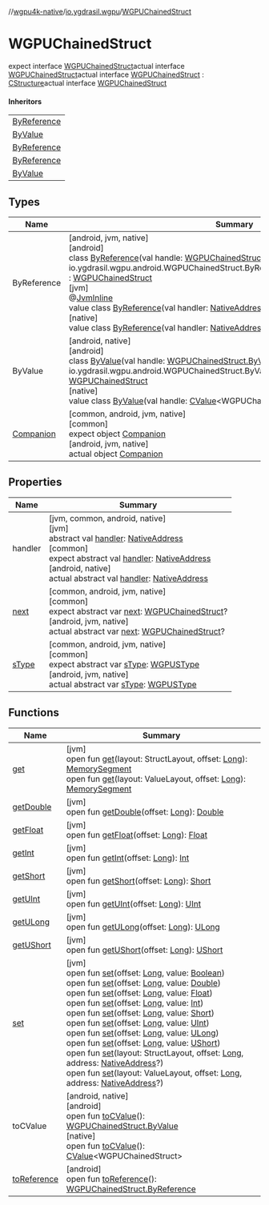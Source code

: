 //[wgpu4k-native](../../../index.md)/[io.ygdrasil.wgpu](../index.md)/[WGPUChainedStruct](index.md)

# WGPUChainedStruct

expect interface [WGPUChainedStruct](index.md)actual interface [WGPUChainedStruct](index.md)actual interface [WGPUChainedStruct](index.md) : [CStructure](../../ffi/[jvm]-c-structure/index.md)actual interface [WGPUChainedStruct](index.md)

#### Inheritors

| |
|---|
| [ByReference]([android]-by-reference/index.md) |
| [ByValue]([android]-by-value/index.md) |
| [ByReference]([jvm]-by-reference/index.md) |
| [ByReference]([native]-by-reference/index.md) |
| [ByValue]([native]-by-value/index.md) |

## Types

| Name | Summary |
|---|---|
| ByReference | [android, jvm, native]<br>[android]<br>class [ByReference]([android]-by-reference/index.md)(val handle: [WGPUChainedStruct.ByReference](../../io.ygdrasil.wgpu.android/-w-g-p-u-chained-struct/-by-reference/index.md) = io.ygdrasil.wgpu.android.WGPUChainedStruct.ByReference(com.sun.jna.Pointer.NULL)) : [WGPUChainedStruct](index.md)<br>[jvm]<br>@[JvmInline](https://kotlinlang.org/api/core/kotlin-stdlib/kotlin.jvm/-jvm-inline/index.html)<br>value class [ByReference]([jvm]-by-reference/index.md)(val handler: [NativeAddress](../../ffi/-native-address/index.md)) : [WGPUChainedStruct](index.md)<br>[native]<br>value class [ByReference]([native]-by-reference/index.md)(val handler: [NativeAddress](../../ffi/-native-address/index.md)) : [WGPUChainedStruct](index.md) |
| ByValue | [android, native]<br>[android]<br>class [ByValue]([android]-by-value/index.md)(val handle: [WGPUChainedStruct.ByValue](../../io.ygdrasil.wgpu.android/-w-g-p-u-chained-struct/-by-value/index.md) = io.ygdrasil.wgpu.android.WGPUChainedStruct.ByValue(com.sun.jna.Pointer.NULL)) : [WGPUChainedStruct](index.md)<br>[native]<br>value class [ByValue]([native]-by-value/index.md)(val handle: [CValue](https://kotlinlang.org/api/core/kotlin-stdlib/kotlinx.cinterop/-c-value/index.html)&lt;WGPUChainedStruct&gt;) : [WGPUChainedStruct](index.md) |
| [Companion](-companion/index.md) | [common, android, jvm, native]<br>[common]<br>expect object [Companion](-companion/index.md)<br>[android, jvm, native]<br>actual object [Companion](-companion/index.md) |

## Properties

| Name | Summary |
|---|---|
| handler | [jvm, common, android, native]<br>[jvm]<br>abstract val [handler](../../ffi/[jvm]-c-structure/handler.md): [NativeAddress](../../ffi/-native-address/index.md)<br>[common]<br>expect abstract val [handler](handler.md): [NativeAddress](../../ffi/-native-address/index.md)<br>[android, native]<br>actual abstract val [handler](handler.md): [NativeAddress](../../ffi/-native-address/index.md) |
| [next](next.md) | [common, android, jvm, native]<br>[common]<br>expect abstract var [next](next.md): [WGPUChainedStruct](index.md)?<br>[android, jvm, native]<br>actual abstract var [next](next.md): [WGPUChainedStruct](index.md)? |
| [sType](s-type.md) | [common, android, jvm, native]<br>[common]<br>expect abstract var [sType](s-type.md): [WGPUSType](../-w-g-p-u-s-type/index.md)<br>[android, jvm, native]<br>actual abstract var [sType](s-type.md): [WGPUSType](../-w-g-p-u-s-type/index.md) |

## Functions

| Name | Summary |
|---|---|
| [get](../../ffi/[jvm]-c-structure/get.md) | [jvm]<br>open fun [get](../../ffi/[jvm]-c-structure/get.md)(layout: StructLayout, offset: [Long](https://kotlinlang.org/api/core/kotlin-stdlib/kotlin/-long/index.html)): [MemorySegment](../../ffi/-memory-segment/index.md)<br>open fun [get](../../ffi/[jvm]-c-structure/get.md)(layout: ValueLayout, offset: [Long](https://kotlinlang.org/api/core/kotlin-stdlib/kotlin/-long/index.html)): [MemorySegment](../../ffi/-memory-segment/index.md) |
| [getDouble](../../ffi/[jvm]-c-structure/get-double.md) | [jvm]<br>open fun [getDouble](../../ffi/[jvm]-c-structure/get-double.md)(offset: [Long](https://kotlinlang.org/api/core/kotlin-stdlib/kotlin/-long/index.html)): [Double](https://kotlinlang.org/api/core/kotlin-stdlib/kotlin/-double/index.html) |
| [getFloat](../../ffi/[jvm]-c-structure/get-float.md) | [jvm]<br>open fun [getFloat](../../ffi/[jvm]-c-structure/get-float.md)(offset: [Long](https://kotlinlang.org/api/core/kotlin-stdlib/kotlin/-long/index.html)): [Float](https://kotlinlang.org/api/core/kotlin-stdlib/kotlin/-float/index.html) |
| [getInt](../../ffi/[jvm]-c-structure/get-int.md) | [jvm]<br>open fun [getInt](../../ffi/[jvm]-c-structure/get-int.md)(offset: [Long](https://kotlinlang.org/api/core/kotlin-stdlib/kotlin/-long/index.html)): [Int](https://kotlinlang.org/api/core/kotlin-stdlib/kotlin/-int/index.html) |
| [getShort](../../ffi/[jvm]-c-structure/get-short.md) | [jvm]<br>open fun [getShort](../../ffi/[jvm]-c-structure/get-short.md)(offset: [Long](https://kotlinlang.org/api/core/kotlin-stdlib/kotlin/-long/index.html)): [Short](https://kotlinlang.org/api/core/kotlin-stdlib/kotlin/-short/index.html) |
| [getUInt](../../ffi/[jvm]-c-structure/get-u-int.md) | [jvm]<br>open fun [getUInt](../../ffi/[jvm]-c-structure/get-u-int.md)(offset: [Long](https://kotlinlang.org/api/core/kotlin-stdlib/kotlin/-long/index.html)): [UInt](https://kotlinlang.org/api/core/kotlin-stdlib/kotlin/-u-int/index.html) |
| [getULong](../../ffi/[jvm]-c-structure/get-u-long.md) | [jvm]<br>open fun [getULong](../../ffi/[jvm]-c-structure/get-u-long.md)(offset: [Long](https://kotlinlang.org/api/core/kotlin-stdlib/kotlin/-long/index.html)): [ULong](https://kotlinlang.org/api/core/kotlin-stdlib/kotlin/-u-long/index.html) |
| [getUShort](../../ffi/[jvm]-c-structure/get-u-short.md) | [jvm]<br>open fun [getUShort](../../ffi/[jvm]-c-structure/get-u-short.md)(offset: [Long](https://kotlinlang.org/api/core/kotlin-stdlib/kotlin/-long/index.html)): [UShort](https://kotlinlang.org/api/core/kotlin-stdlib/kotlin/-u-short/index.html) |
| [set](../../ffi/[jvm]-c-structure/set.md) | [jvm]<br>open fun [set](../../ffi/[jvm]-c-structure/set.md)(offset: [Long](https://kotlinlang.org/api/core/kotlin-stdlib/kotlin/-long/index.html), value: [Boolean](https://kotlinlang.org/api/core/kotlin-stdlib/kotlin/-boolean/index.html))<br>open fun [set](../../ffi/[jvm]-c-structure/set.md)(offset: [Long](https://kotlinlang.org/api/core/kotlin-stdlib/kotlin/-long/index.html), value: [Double](https://kotlinlang.org/api/core/kotlin-stdlib/kotlin/-double/index.html))<br>open fun [set](../../ffi/[jvm]-c-structure/set.md)(offset: [Long](https://kotlinlang.org/api/core/kotlin-stdlib/kotlin/-long/index.html), value: [Float](https://kotlinlang.org/api/core/kotlin-stdlib/kotlin/-float/index.html))<br>open fun [set](../../ffi/[jvm]-c-structure/set.md)(offset: [Long](https://kotlinlang.org/api/core/kotlin-stdlib/kotlin/-long/index.html), value: [Int](https://kotlinlang.org/api/core/kotlin-stdlib/kotlin/-int/index.html))<br>open fun [set](../../ffi/[jvm]-c-structure/set.md)(offset: [Long](https://kotlinlang.org/api/core/kotlin-stdlib/kotlin/-long/index.html), value: [Short](https://kotlinlang.org/api/core/kotlin-stdlib/kotlin/-short/index.html))<br>open fun [set](../../ffi/[jvm]-c-structure/set.md)(offset: [Long](https://kotlinlang.org/api/core/kotlin-stdlib/kotlin/-long/index.html), value: [UInt](https://kotlinlang.org/api/core/kotlin-stdlib/kotlin/-u-int/index.html))<br>open fun [set](../../ffi/[jvm]-c-structure/set.md)(offset: [Long](https://kotlinlang.org/api/core/kotlin-stdlib/kotlin/-long/index.html), value: [ULong](https://kotlinlang.org/api/core/kotlin-stdlib/kotlin/-u-long/index.html))<br>open fun [set](../../ffi/[jvm]-c-structure/set.md)(offset: [Long](https://kotlinlang.org/api/core/kotlin-stdlib/kotlin/-long/index.html), value: [UShort](https://kotlinlang.org/api/core/kotlin-stdlib/kotlin/-u-short/index.html))<br>open fun [set](../../ffi/[jvm]-c-structure/set.md)(layout: StructLayout, offset: [Long](https://kotlinlang.org/api/core/kotlin-stdlib/kotlin/-long/index.html), address: [NativeAddress](../../ffi/-native-address/index.md)?)<br>open fun [set](../../ffi/[jvm]-c-structure/set.md)(layout: ValueLayout, offset: [Long](https://kotlinlang.org/api/core/kotlin-stdlib/kotlin/-long/index.html), address: [NativeAddress](../../ffi/-native-address/index.md)?) |
| toCValue | [android, native]<br>[android]<br>open fun [toCValue]([android]to-c-value.md)(): [WGPUChainedStruct.ByValue](../../io.ygdrasil.wgpu.android/-w-g-p-u-chained-struct/-by-value/index.md)<br>[native]<br>open fun [toCValue]([native]to-c-value.md)(): [CValue](https://kotlinlang.org/api/core/kotlin-stdlib/kotlinx.cinterop/-c-value/index.html)&lt;WGPUChainedStruct&gt; |
| [toReference](to-reference.md) | [android]<br>open fun [toReference](to-reference.md)(): [WGPUChainedStruct.ByReference](../../io.ygdrasil.wgpu.android/-w-g-p-u-chained-struct/-by-reference/index.md) |